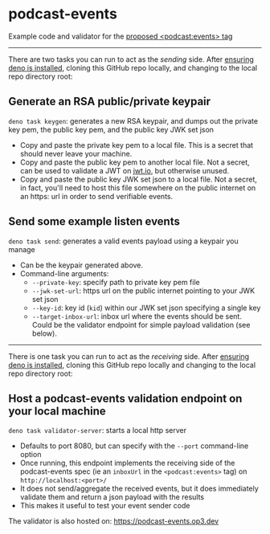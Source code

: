 # podcast-events
Example code and validator for the [proposed &lt;podcast:events> tag](https://github.com/Podcastindex-org/podcast-namespace/issues/396)

---

There are two tasks you can run to act as the _sending_ side.  After [ensuring deno is installed](https://deno.land/#installation), cloning this GitHub repo locally, and changing to the local repo directory root:

## Generate an RSA public/private keypair
`deno task keygen`: generates a new RSA keypair, and dumps out the private key pem, the public key pem, and the public key JWK set json
- Copy and paste the private key pem to a local file. This is a secret that should never leave your machine.
- Copy and paste the public key pem to another local file. Not a secret, can be used to validate a JWT on [jwt.io](https://jwt.io), but otherwise unused.
- Copy and paste the public key JWK set json to a local file. Not a secret, in fact, you'll need to host this file somewhere on the public internet on an https: url in order to send verifiable events.

## Send some example listen events
`deno task send`: generates a valid events payload using a keypair you manage
- Can be the keypair generated above.
- Command-line arguments:
  - `--private-key`: specify path to private key pem file
  - `--jwk-set-url`: https url on the public internet pointing to your JWK set json
  - `--key-id`: key id (`kid`) within our JWK set json specifying a single key
  - `--target-inbox-url`: inbox url where the events should be sent.  Could be the validator endpoint for simple payload validation (see below).

---

There is one task you can run to act as the _receiving_ side.  After [ensuring deno is installed](https://deno.land/#installation), cloning this GitHub repo locally and changing to the local repo directory root:

## Host a podcast-events validation endpoint on your local machine
`deno task validator-server`: starts a local http server
- Defaults to port 8080, but can specify with the `--port` command-line option
- Once running, this endpoint implements the receiving side of the podcast-events spec (ie an `inboxUrl` in the `<podcast:events>` tag) on `http://localhost:<port>/`
- It does not send/aggregate the received events, but it does immediately validate them and return a json payload with the results
- This makes it useful to test your event sender code

The validator is also hosted on: https://podcast-events.op3.dev

